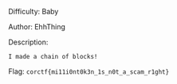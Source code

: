 Difficulty: Baby

Author: EhhThing

Description:
```
I made a chain of blocks!
```

Flag: `corctf{mi11i0nt0k3n_1s_n0t_a_scam_r1ght}`

